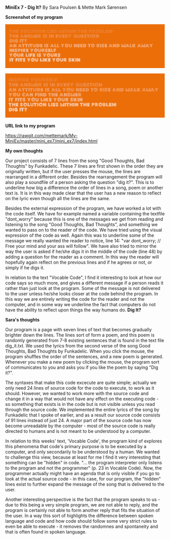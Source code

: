 **MiniEx 7 - Dig It?** By Sara Poulsen & Mette Mark Sørensen


**Screenshot of my program**

![ScreenShot](https://github.com/mettemark/My-MiniEx/blob/master/mini_ex7/29250782_10212055453004525_1480665115_o.png)



![ScreenShot](https://github.com/mettemark/My-MiniEx/blob/master/mini_ex7/29243134_10212055453284532_1929338908_o.png)



**URL link to my program**

https://rawgit.com/mettemark/My-MiniEx/master/mini_ex7/mini_ex7/index.html


**My own thoughts**

Our project consists of 7 lines from the song "Good Thoughts, Bad Thoughts" by Funkadelic. These 7 lines are first shown in the order they are originally written, but if the user presses the mouse, the lines are rearranged in a different order. Besides the rearrangement the program will also play a soundfile of a person asking the question "dig it?". This is to underline how big a difference the order of lines in a song, poem or another text is. It is in this way made clear that the user has a new reason to reflect on the lyric even though all the lines are the same. 

Besides the external expression of the program, we have worked a lot with the code itself. We have for example named a variable containing the textfile "dont_worry" because this is one of the messages we get from reading and listening to the song "Good Thoughts, Bad Thoughts", and something we wanted to pass on to the reader of the code. 
We have tried using the visual expression of the code as well. Again this was to underline some of the message we really wanted the reader to notice, line 14: "var dont_worry; // Free your mind and your ass will follow".
We have also tried to mirror the way the user is asked if he/she digs it in the middle of the code (line 48) by adding a question for the reader as a comment. In this way the reader will hopefully again reflect on the previous lines and if he agrees or not, or simply if he digs it. 

In relation to the text "Vocable Code", I find it interesting to look at how our code says so much more, and gives a different message if a person reads it rather than just look at the program. Some of the message is not delivered to the user unless he/she looks closer at the code behind the program. In this way we are entirely writing the code for the reader and not the computer, and in some way we underline the fact that computers do not have the ability to reflect upon things the way humans do. **Dig It?**


**Sara's thoughts**

Our program is a page with seven lines of text that becomes gradually brighter down the lines. The lines sort of form a poem, and this poem is randomly generated from 7-8 existing sentences that is found in the text file dig_it.txt. We used the lyrics from the second verse of the song Good Thoughts, Bad Thoughts by Funkadelic. When you click the mouse, the program shuffles the order of the sentences, and a new poem is generated. Whenever you make a new poem by clicking the mouse, the program sort of communicates to you and asks you if you like the poem by saying "Dig it?".

The syntaxes that make this code excecute are quite simple; actually we only need 24 lines of source code for the code to execute, to work as it should. However, we wanted to work more with the source code and change it in a way that would not have any effect on the executing code - so something that exists is in the code but is not visible unless you read through the source code. We implemented the entire lyrics of the song by Funkadelic that I spoke of earlier, and as a result our source code consists of 91 lines instead of just 24. A major part of the source code has now become unreadable by the computer - most of the source code is really directed to humans and is not meant to be understood by a computer.

In relation to this weeks' text, 'Vocable Code', the program kind of explores this phenomena that code's primary purpose is to be executed by a computer, and only secondarily to be understood by a human. We wanted to challenge this view, because at least for me I find it very interesting that something can be "hidden" in code. "... the program interpreter only listens to the program and not the programmer" (p. 23 in Vocable Code). Now, the programmer actually might have an agenda that is only visible if you go to look at the actual source code - in this case, for our program, the "hidden" lines exist to further expand the message of the song that is delivered to the user.

Another interesting perspective is the fact that the program speaks to us - due to this being a very simple program, we are not able to reply, and the program is certainly not able to form another reply that fits the situation of the user. In a way this sort of highlights the difference between spoken language and code and how code should follow some very strict rules to even be able to execute - it removes the randomnes and spontaneity and that is often found in spoken language.

